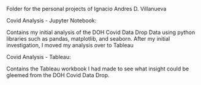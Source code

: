 Folder for the personal projects of Ignacio Andres D. Villanueva

Covid Analysis - Jupyter Notebook:

Contains my initial analysis of the DOH Covid Data Drop Data using python libraries such as pandas, matplotlib, and seaborn. After my initial investigation, I moved my analysis over to Tableau

Covid Analysis - Tableau: 

Contains the Tableau workbook I had made to see what insight could be gleemed from the DOH Covid Data Drop.
